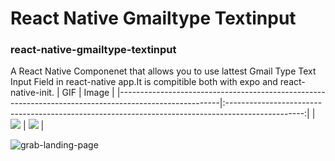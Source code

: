 # React Native Gmailtype Textinput 
### react-native-gmailtype-textinput
A React Native Componenet that allows you to use lattest Gmail Type Text Input Field in react-native app.It is compitible both 
with expo and react-native-init.
| GIF                                                                                                   |                                               Image                                               |
|-------------------------------------------------------------------------------------------------------|:-------------------------------------------------------------------------------------------------:|
| <img src="https://github.com/mkm1997/react-native-gmailtype-textinput/blob/master/assets/screen.gif"> | <img src="https://github.com/mkm1997/react-native-gmailtype-textinput/blob/master/assets/1.jpeg"> |


![grab-landing-page](https://github.com/mkm1997/react-native-gmailtype-textinput/blob/master/assets/screen.gif)

